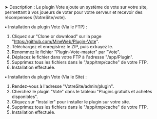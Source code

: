 ➤ Description : Le plugin Vote ajoute un système de vote sur votre site, permettant à vos joueurs de voter pour votre serveur et recevoir des récompenses (VotreSite/vote).

• Installation du plugin Vote (Via le FTP) :
1. Cliquez sur "Clone or download" sur la page "https://github.com/MineWeb/Plugin-Vote".
2. Téléchargez et enregistrez le ZIP, puis extrayez le.
3. Renommez le fichier "Plugin-Vote-master" par "Vote".
4. Déplacez le fichier dans votre FTP à l'adresse "/app/Plugin".
5. Supprimez tous les fichiers dans le "/app/tmp/cache" de votre FTP.
6. Installation effectuée.

• Installation du plugin Vote (Via le Site) :
1. Rendez-vous à l'adresse "VotreSite/admin/plugin".
2. Cherchez le plugin "Vote" dans le tableau "Plugins gratuits et achetés disponibles".
3. Cliquez sur "Installer" pour installer le plugin sur votre site.
4. Supprimez tous les fichiers dans le "/app/tmp/cache" de votre FTP.
5. Installation effectuée.

